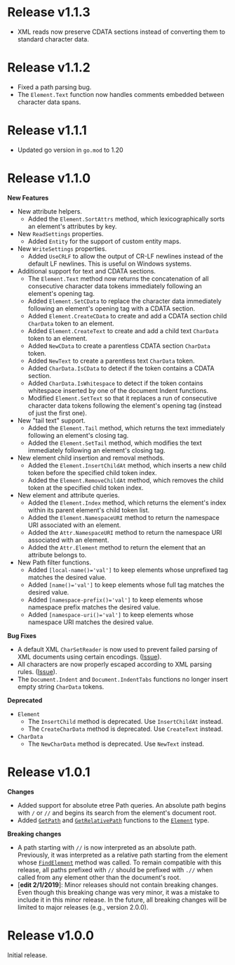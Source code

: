 Release v1.1.3
==============

* XML reads now preserve CDATA sections instead of converting them to
  standard character data.

Release v1.1.2
==============

* Fixed a path parsing bug.
* The `Element.Text` function now handles comments embedded between
  character data spans.

Release v1.1.1
==============

* Updated go version in `go.mod` to 1.20

Release v1.1.0
==============

**New Features**

* New attribute helpers.
  * Added the `Element.SortAttrs` method, which lexicographically sorts an
    element's attributes by key.
* New `ReadSettings` properties.
  * Added `Entity` for the support of custom entity maps.
* New `WriteSettings` properties.
  * Added `UseCRLF` to allow the output of CR-LF newlines instead of the
    default LF newlines. This is useful on Windows systems.
* Additional support for text and CDATA sections.
  * The `Element.Text` method now returns the concatenation of all consecutive
    character data tokens immediately following an element's opening tag.
  * Added `Element.SetCData` to replace the character data immediately
    following an element's opening tag with a CDATA section.
  * Added `Element.CreateCData` to create and add a CDATA section child
    `CharData` token to an element.
  * Added `Element.CreateText` to create and add a child text `CharData` token
    to an element.
  * Added `NewCData` to create a parentless CDATA section `CharData` token.
  * Added `NewText` to create a parentless text `CharData`
    token.
  * Added `CharData.IsCData` to detect if the token contains a CDATA section.
  * Added `CharData.IsWhitespace` to detect if the token contains whitespace
    inserted by one of the document Indent functions.
  * Modified `Element.SetText` so that it replaces a run of consecutive
    character data tokens following the element's opening tag (instead of just
    the first one).
* New "tail text" support.
  * Added the `Element.Tail` method, which returns the text immediately
    following an element's closing tag.
  * Added the `Element.SetTail` method, which modifies the text immediately
    following an element's closing tag.
* New element child insertion and removal methods.
  * Added the `Element.InsertChildAt` method, which inserts a new child token
    before the specified child token index.
  * Added the `Element.RemoveChildAt` method, which removes the child token at
    the specified child token index.
* New element and attribute queries.
  * Added the `Element.Index` method, which returns the element's index within
    its parent element's child token list.
  * Added the `Element.NamespaceURI` method to return the namespace URI
    associated with an element.
  * Added the `Attr.NamespaceURI` method to return the namespace URI
    associated with an element.
  * Added the `Attr.Element` method to return the element that an attribute
    belongs to.
* New Path filter functions.
  * Added `[local-name()='val']` to keep elements whose unprefixed tag matches
    the desired value.
  * Added `[name()='val']` to keep elements whose full tag matches the desired
    value.
  * Added `[namespace-prefix()='val']` to keep elements whose namespace prefix
    matches the desired value.
  * Added `[namespace-uri()='val']` to keep elements whose namespace URI
    matches the desired value.

**Bug Fixes**

* A default XML `CharSetReader` is now used to prevent failed parsing of XML
  documents using certain encodings.
  ([Issue](https://github.com/beevik/etree/issues/53)).
* All characters are now properly escaped according to XML parsing rules.
  ([Issue](https://github.com/beevik/etree/issues/55)).
* The `Document.Indent` and `Document.IndentTabs` functions no longer insert
  empty string `CharData` tokens.

**Deprecated**

* `Element`
    * The `InsertChild` method is deprecated. Use `InsertChildAt` instead.
    * The `CreateCharData` method is deprecated. Use `CreateText` instead.
* `CharData`
    * The `NewCharData` method is deprecated. Use `NewText` instead.


Release v1.0.1
==============

**Changes**

* Added support for absolute etree Path queries. An absolute path begins with
  `/` or `//` and begins its search from the element's document root.
* Added [`GetPath`](https://godoc.org/github.com/beevik/etree#Element.GetPath)
  and [`GetRelativePath`](https://godoc.org/github.com/beevik/etree#Element.GetRelativePath)
  functions to the [`Element`](https://godoc.org/github.com/beevik/etree#Element)
  type.

**Breaking changes**

* A path starting with `//` is now interpreted as an absolute path.
  Previously, it was interpreted as a relative path starting from the element
  whose
  [`FindElement`](https://godoc.org/github.com/beevik/etree#Element.FindElement)
  method was called.  To remain compatible with this release, all paths
  prefixed with `//` should be prefixed with `.//` when called from any
  element other than the document's root.
* [**edit 2/1/2019**]: Minor releases should not contain breaking changes.
  Even though this breaking change was very minor, it was a mistake to include
  it in this minor release. In the future, all breaking changes will be
  limited to major releases (e.g., version 2.0.0).

Release v1.0.0
==============

Initial release.
